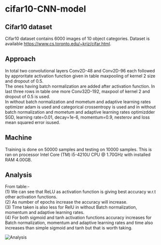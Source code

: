 # cifar10-CNN-model
## Cifar10 dataset <br>
Cifar10 dataset contains 6000 images of 10 object categories. Dataset is available https://www.cs.toronto.edu/~kriz/cifar.html. <br>

## Approach <br>
In total two convolutional layers Conv2D-48 and Conv2D-96 each followed by approritate activation function given in table maxpooling of kernel 2 size and dropout of 0.5. <br>
The ones having batch normalization are added after activation function. In last three rows in table one more Conv32D-192, maxpool of kernel 2 and dropout of 0.5 is used.<br>
In without batch normalization and mometum and adaptive learning rates optimizer adam is used and categorical crossentropy is used and in without batch normalization and mometum and adaptive learning rates optimizdder SGD, learning rate=0.01, decay=1e-6, momentum=0.9, nesterov and loss mean squared error isused.<br>

## Machine <br>
Training is done on 50000 samples and testing on 10000 samples. This is ran on processor Intel Core (TM) i5-4210U CPU @ 1.70GHz with installed RAM 4.00GB.<br>

## Analysis <br>
From table:- <br>
(1) We can see that ReLU as activation function is giving best accuracy w.r.t other activation functions. <br>
(2) As number of epochs increase the accuracy will increase. <br>
(3) Time taken is also less for RelU in without Batch normalization, momentum and adaptive learning rates.  <br>
(4) For both sigmoid and tanh activation functions accuracy increases for Batch normalization, momentum and adaptive learning rates and time also increases than simple sigmoid and tanh but that is worth taking.<br>

![Analysis](https://github.com/Varchita-Lalwani/cifar10-CNN-model/blob/main/analysis.PNG)

